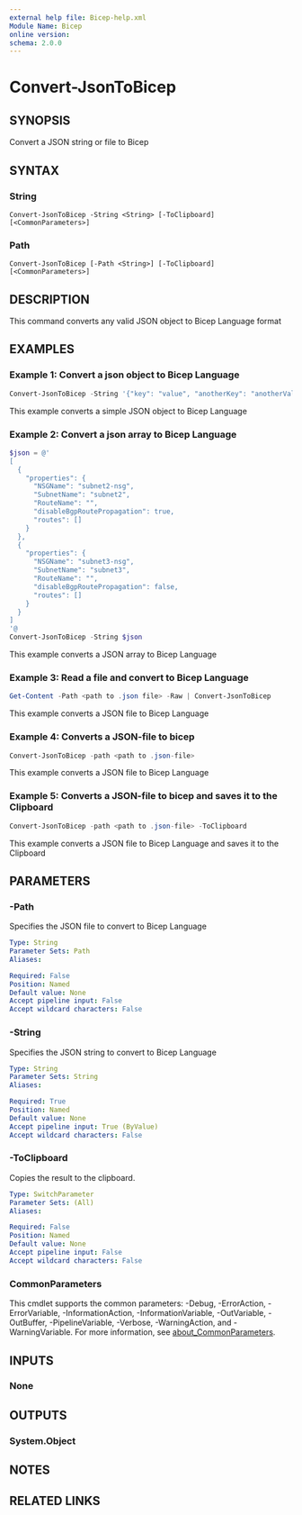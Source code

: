 ```yaml
---
external help file: Bicep-help.xml
Module Name: Bicep
online version:
schema: 2.0.0
---
```


# Convert-JsonToBicep

## SYNOPSIS
Convert a JSON string or file to Bicep

## SYNTAX

### String
```
Convert-JsonToBicep -String <String> [-ToClipboard] [<CommonParameters>]
```

### Path
```
Convert-JsonToBicep [-Path <String>] [-ToClipboard] [<CommonParameters>]
```

## DESCRIPTION
This command converts any valid JSON object to Bicep Language format

## EXAMPLES

### Example 1: Convert a json object to Bicep Language
```powershell
Convert-JsonToBicep -String '{"key": "value", "anotherKey": "anotherValue"}'
```

This example converts a simple JSON object to Bicep Language

### Example 2: Convert a json array to Bicep Language
```powershell
$json = @'
[
  {
    "properties": {
      "NSGName": "subnet2-nsg",
      "SubnetName": "subnet2",
      "RouteName": "",
      "disableBgpRoutePropagation": true,
      "routes": []
    }
  },
  {
    "properties": {
      "NSGName": "subnet3-nsg",
      "SubnetName": "subnet3",
      "RouteName": "",
      "disableBgpRoutePropagation": false,
      "routes": []
    }
  }
]
'@
Convert-JsonToBicep -String $json
```

This example converts a JSON array to Bicep Language

### Example 3: Read a file and convert to Bicep Language
```powershell
Get-Content -Path <path to .json file> -Raw | Convert-JsonToBicep
```

This example converts a JSON file to Bicep Language

### Example 4: Converts a JSON-file to bicep
```powershell
Convert-JsonToBicep -path <path to .json-file>
```

This example converts a JSON file to Bicep Language

### Example 5: Converts a JSON-file to bicep and saves it to the Clipboard
```powershell
Convert-JsonToBicep -path <path to .json-file> -ToClipboard
```

This example converts a JSON file to Bicep Language and saves it to the Clipboard

## PARAMETERS

### -Path
Specifies the JSON file to convert to Bicep Language

```yaml
Type: String
Parameter Sets: Path
Aliases:

Required: False
Position: Named
Default value: None
Accept pipeline input: False
Accept wildcard characters: False
```

### -String
Specifies the JSON string to convert to Bicep Language

```yaml
Type: String
Parameter Sets: String
Aliases:

Required: True
Position: Named
Default value: None
Accept pipeline input: True (ByValue)
Accept wildcard characters: False
```

### -ToClipboard
Copies the result to the clipboard.

```yaml
Type: SwitchParameter
Parameter Sets: (All)
Aliases:

Required: False
Position: Named
Default value: None
Accept pipeline input: False
Accept wildcard characters: False
```

### CommonParameters
This cmdlet supports the common parameters: -Debug, -ErrorAction, -ErrorVariable, -InformationAction, -InformationVariable, -OutVariable, -OutBuffer, -PipelineVariable, -Verbose, -WarningAction, and -WarningVariable. For more information, see [about_CommonParameters](http://go.microsoft.com/fwlink/?LinkID=113216).

## INPUTS

### None

## OUTPUTS

### System.Object
## NOTES

## RELATED LINKS
